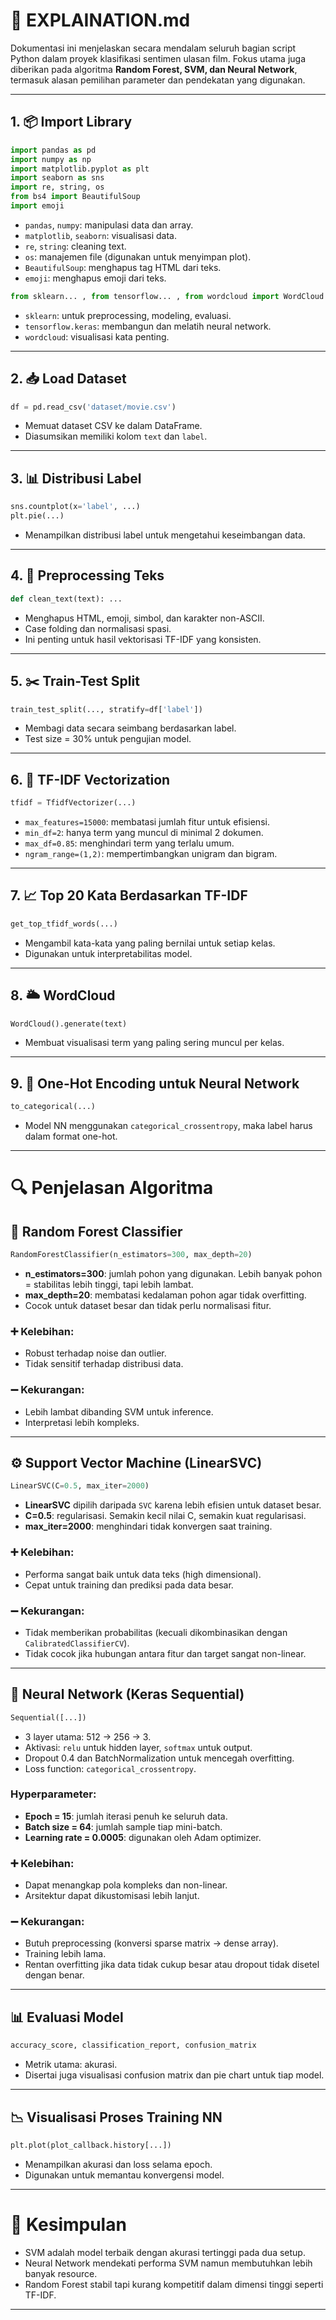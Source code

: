# 📘 EXPLAINATION.md

Dokumentasi ini menjelaskan secara mendalam seluruh bagian script Python dalam proyek klasifikasi sentimen ulasan film. Fokus utama juga diberikan pada algoritma **Random Forest, SVM, dan Neural Network**, termasuk alasan pemilihan parameter dan pendekatan yang digunakan.

---

## 1. 📦 Import Library

```python
import pandas as pd
import numpy as np
import matplotlib.pyplot as plt
import seaborn as sns
import re, string, os
from bs4 import BeautifulSoup
import emoji
```
- `pandas`, `numpy`: manipulasi data dan array.
- `matplotlib`, `seaborn`: visualisasi data.
- `re`, `string`: cleaning text.
- `os`: manajemen file (digunakan untuk menyimpan plot).
- `BeautifulSoup`: menghapus tag HTML dari teks.
- `emoji`: menghapus emoji dari teks.

```python
from sklearn... , from tensorflow... , from wordcloud import WordCloud
```
- `sklearn`: untuk preprocessing, modeling, evaluasi.
- `tensorflow.keras`: membangun dan melatih neural network.
- `wordcloud`: visualisasi kata penting.

---

## 2. 📥 Load Dataset

```python
df = pd.read_csv('dataset/movie.csv')
```
- Memuat dataset CSV ke dalam DataFrame.
- Diasumsikan memiliki kolom `text` dan `label`.

---

## 3. 📊 Distribusi Label

```python
sns.countplot(x='label', ...)
plt.pie(...)
```
- Menampilkan distribusi label untuk mengetahui keseimbangan data.

---

## 4. 🧼 Preprocessing Teks

```python
def clean_text(text): ...
```
- Menghapus HTML, emoji, simbol, dan karakter non-ASCII.
- Case folding dan normalisasi spasi.
- Ini penting untuk hasil vektorisasi TF-IDF yang konsisten.

---

## 5. ✂️ Train-Test Split

```python
train_test_split(..., stratify=df['label'])
```
- Membagi data secara seimbang berdasarkan label.
- Test size = 30% untuk pengujian model.

---

## 6. 🔡 TF-IDF Vectorization

```python
tfidf = TfidfVectorizer(...)
```
- `max_features=15000`: membatasi jumlah fitur untuk efisiensi.
- `min_df=2`: hanya term yang muncul di minimal 2 dokumen.
- `max_df=0.85`: menghindari term yang terlalu umum.
- `ngram_range=(1,2)`: mempertimbangkan unigram dan bigram.

---

## 7. 📈 Top 20 Kata Berdasarkan TF-IDF

```python
get_top_tfidf_words(...)
```
- Mengambil kata-kata yang paling bernilai untuk setiap kelas.
- Digunakan untuk interpretabilitas model.

---

## 8. 🌥 WordCloud

```python
WordCloud().generate(text)
```
- Membuat visualisasi term yang paling sering muncul per kelas.

---

## 9. 🔢 One-Hot Encoding untuk Neural Network

```python
to_categorical(...)
```
- Model NN menggunakan `categorical_crossentropy`, maka label harus dalam format one-hot.

---

# 🔍 Penjelasan Algoritma

## 🐾 Random Forest Classifier

```python
RandomForestClassifier(n_estimators=300, max_depth=20)
```
- **n_estimators=300**: jumlah pohon yang digunakan. Lebih banyak pohon = stabilitas lebih tinggi, tapi lebih lambat.
- **max_depth=20**: membatasi kedalaman pohon agar tidak overfitting.
- Cocok untuk dataset besar dan tidak perlu normalisasi fitur.

### ➕ Kelebihan:
- Robust terhadap noise dan outlier.
- Tidak sensitif terhadap distribusi data.

### ➖ Kekurangan:
- Lebih lambat dibanding SVM untuk inference.
- Interpretasi lebih kompleks.

---

## ⚙️ Support Vector Machine (LinearSVC)

```python
LinearSVC(C=0.5, max_iter=2000)
```
- **LinearSVC** dipilih daripada `SVC` karena lebih efisien untuk dataset besar.
- **C=0.5**: regularisasi. Semakin kecil nilai C, semakin kuat regularisasi.
- **max_iter=2000**: menghindari tidak konvergen saat training.

### ➕ Kelebihan:
- Performa sangat baik untuk data teks (high dimensional).
- Cepat untuk training dan prediksi pada data besar.

### ➖ Kekurangan:
- Tidak memberikan probabilitas (kecuali dikombinasikan dengan `CalibratedClassifierCV`).
- Tidak cocok jika hubungan antara fitur dan target sangat non-linear.

---

## 🧠 Neural Network (Keras Sequential)

```python
Sequential([...])
```
- 3 layer utama: 512 → 256 → 3.
- Aktivasi: `relu` untuk hidden layer, `softmax` untuk output.
- Dropout 0.4 dan BatchNormalization untuk mencegah overfitting.
- Loss function: `categorical_crossentropy`.

### Hyperparameter:
- **Epoch = 15**: jumlah iterasi penuh ke seluruh data.
- **Batch size = 64**: jumlah sample tiap mini-batch.
- **Learning rate = 0.0005**: digunakan oleh Adam optimizer.

### ➕ Kelebihan:
- Dapat menangkap pola kompleks dan non-linear.
- Arsitektur dapat dikustomisasi lebih lanjut.

### ➖ Kekurangan:
- Butuh preprocessing (konversi sparse matrix → dense array).
- Training lebih lama.
- Rentan overfitting jika data tidak cukup besar atau dropout tidak disetel dengan benar.

---

## 📊 Evaluasi Model

```python
accuracy_score, classification_report, confusion_matrix
```
- Metrik utama: akurasi.
- Disertai juga visualisasi confusion matrix dan pie chart untuk tiap model.

---

## 📉 Visualisasi Proses Training NN

```python
plt.plot(plot_callback.history[...])
```
- Menampilkan akurasi dan loss selama epoch.
- Digunakan untuk memantau konvergensi model.

---

# 🏁 Kesimpulan
- SVM adalah model terbaik dengan akurasi tertinggi pada dua setup.
- Neural Network mendekati performa SVM namun membutuhkan lebih banyak resource.
- Random Forest stabil tapi kurang kompetitif dalam dimensi tinggi seperti TF-IDF.

---

